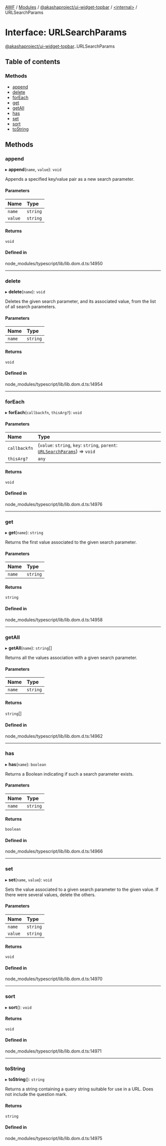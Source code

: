 [AWF](../README.md) / [Modules](../modules.md) / [@akashaproject/ui-widget-topbar](../modules/akashaproject_ui_widget_topbar.md) / [<internal\>](../modules/akashaproject_ui_widget_topbar._internal_.md) / URLSearchParams

# Interface: URLSearchParams

[@akashaproject/ui-widget-topbar](../modules/akashaproject_ui_widget_topbar.md).[<internal>](../modules/akashaproject_ui_widget_topbar._internal_.md).URLSearchParams

## Table of contents

### Methods

- [append](akashaproject_ui_widget_topbar._internal_.URLSearchParams.md#append)
- [delete](akashaproject_ui_widget_topbar._internal_.URLSearchParams.md#delete)
- [forEach](akashaproject_ui_widget_topbar._internal_.URLSearchParams.md#foreach)
- [get](akashaproject_ui_widget_topbar._internal_.URLSearchParams.md#get)
- [getAll](akashaproject_ui_widget_topbar._internal_.URLSearchParams.md#getall)
- [has](akashaproject_ui_widget_topbar._internal_.URLSearchParams.md#has)
- [set](akashaproject_ui_widget_topbar._internal_.URLSearchParams.md#set)
- [sort](akashaproject_ui_widget_topbar._internal_.URLSearchParams.md#sort)
- [toString](akashaproject_ui_widget_topbar._internal_.URLSearchParams.md#tostring)

## Methods

### append

▸ **append**(`name`, `value`): `void`

Appends a specified key/value pair as a new search parameter.

#### Parameters

| Name | Type |
| :------ | :------ |
| `name` | `string` |
| `value` | `string` |

#### Returns

`void`

#### Defined in

node_modules/typescript/lib/lib.dom.d.ts:14950

___

### delete

▸ **delete**(`name`): `void`

Deletes the given search parameter, and its associated value, from the list of all search parameters.

#### Parameters

| Name | Type |
| :------ | :------ |
| `name` | `string` |

#### Returns

`void`

#### Defined in

node_modules/typescript/lib/lib.dom.d.ts:14954

___

### forEach

▸ **forEach**(`callbackfn`, `thisArg?`): `void`

#### Parameters

| Name | Type |
| :------ | :------ |
| `callbackfn` | (`value`: `string`, `key`: `string`, `parent`: [`URLSearchParams`](../modules/akashaproject_ui_widget_topbar._internal_.md#urlsearchparams)) => `void` |
| `thisArg?` | `any` |

#### Returns

`void`

#### Defined in

node_modules/typescript/lib/lib.dom.d.ts:14976

___

### get

▸ **get**(`name`): `string`

Returns the first value associated to the given search parameter.

#### Parameters

| Name | Type |
| :------ | :------ |
| `name` | `string` |

#### Returns

`string`

#### Defined in

node_modules/typescript/lib/lib.dom.d.ts:14958

___

### getAll

▸ **getAll**(`name`): `string`[]

Returns all the values association with a given search parameter.

#### Parameters

| Name | Type |
| :------ | :------ |
| `name` | `string` |

#### Returns

`string`[]

#### Defined in

node_modules/typescript/lib/lib.dom.d.ts:14962

___

### has

▸ **has**(`name`): `boolean`

Returns a Boolean indicating if such a search parameter exists.

#### Parameters

| Name | Type |
| :------ | :------ |
| `name` | `string` |

#### Returns

`boolean`

#### Defined in

node_modules/typescript/lib/lib.dom.d.ts:14966

___

### set

▸ **set**(`name`, `value`): `void`

Sets the value associated to a given search parameter to the given value. If there were several values, delete the others.

#### Parameters

| Name | Type |
| :------ | :------ |
| `name` | `string` |
| `value` | `string` |

#### Returns

`void`

#### Defined in

node_modules/typescript/lib/lib.dom.d.ts:14970

___

### sort

▸ **sort**(): `void`

#### Returns

`void`

#### Defined in

node_modules/typescript/lib/lib.dom.d.ts:14971

___

### toString

▸ **toString**(): `string`

Returns a string containing a query string suitable for use in a URL. Does not include the question mark.

#### Returns

`string`

#### Defined in

node_modules/typescript/lib/lib.dom.d.ts:14975
